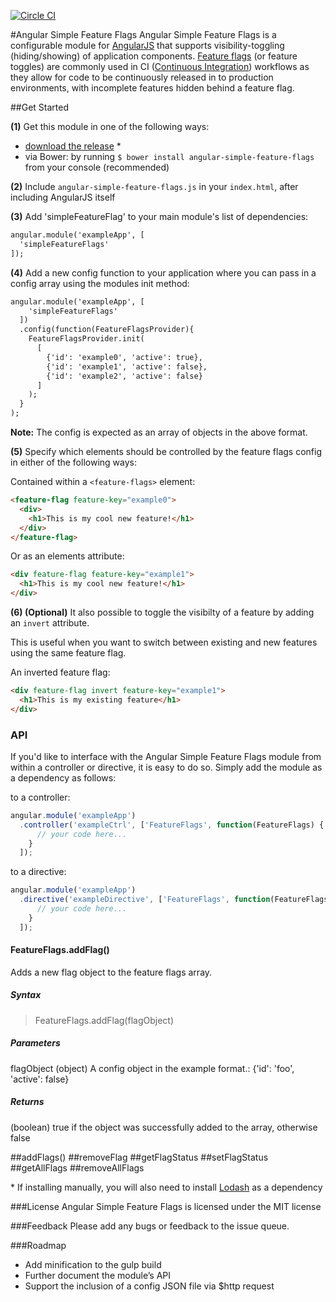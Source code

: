[![Circle CI](https://circleci.com/gh/costacruise/angular-simple-feature-flags.svg?style=svg)](https://circleci.com/gh/costacruise/angular-simple-feature-flags)

#Angular Simple Feature Flags
Angular Simple Feature Flags is a configurable module for [AngularJS](https://angularjs.org/) that supports visibility-toggling (hiding/showing) of application components. [Feature flags](http://en.wikipedia.org/wiki/Feature_toggle) (or feature toggles) are commonly used in CI ([Continuous Integration](http://en.wikipedia.org/wiki/Continuous_integration)) workflows as they allow for code to be continuously released in to production environments, with incomplete features hidden behind a feature flag.

##Get Started

**(1)** Get this module in one of the following ways:

* [download the release](https://raw.githubusercontent.com/costacruise/angular-simple-feature-flags/master/angular-simple-feature-flags.js) *
* via Bower: by running `$ bower install angular-simple-feature-flags` from your console (recommended)


**(2)** Include `angular-simple-feature-flags.js` in your `index.html`, after including AngularJS itself


**(3)** Add 'simpleFeatureFlag' to your main module's list of dependencies:

```html
angular.module('exampleApp', [
  'simpleFeatureFlags'
]);
```

**(4)** Add a new config function to your application where you can pass in a config array using the modules init method:

```html
angular.module('exampleApp', [
    'simpleFeatureFlags'
  ])
  .config(function(FeatureFlagsProvider){
    FeatureFlagsProvider.init(
      [ 
        {'id': 'example0', 'active': true}, 
        {'id': 'example1', 'active': false},
        {'id': 'example2', 'active': false}
      ]
    );    
  }
);
```
**Note:** The config is expected as an array of objects in the above format.


**(5)** Specify which elements should be controlled by the feature flags config in either of the following ways:

Contained within a `<feature-flags>` element:
```html
<feature-flag feature-key="example0">
  <div>
    <h1>This is my cool new feature!</h1>
  </div>
</feature-flag>
```
Or as an elements attribute:
```html
<div feature-flag feature-key="example1">
  <h1>This is my cool new feature!</h1>
</div>
```

**(6) (Optional)** It also possible to toggle the visibilty of a feature by adding an `invert` attribute.

This is useful when you want to switch between existing and new features using the same feature flag.

An inverted feature flag:

```html
<div feature-flag invert feature-key="example1">
  <h1>This is my existing feature</h1>
</div>
```

### API

If you'd like to interface with the Angular Simple Feature Flags module from within a controller or directive, it is easy to do so. Simply add the module as a dependency as follows:

to a controller:
```javascript
angular.module('exampleApp')
  .controller('exampleCtrl', ['FeatureFlags', function(FeatureFlags) {
      // your code here...
    }
  ]);
```

to a directive:
```javascript
angular.module('exampleApp')
  .directive('exampleDirective', ['FeatureFlags', function(FeatureFlags) {
      // your code here...
    }
  ]);
```

#### FeatureFlags.addFlag()

Adds a new flag object to the feature flags array.
##### Syntax
> FeatureFlags.addFlag(flagObject)
##### Parameters
flagObject
(object) A config object in the example format.: {'id': 'foo', 'active': false}
##### Returns 
(boolean) true if the object was successfully added to the array, otherwise false


##addFlags()
##removeFlag
##getFlagStatus
##setFlagStatus
##getAllFlags
##removeAllFlags


\* If installing manually, you will also need to install [Lodash](https://github.com/lodash/lodash) as a dependency

###License
Angular Simple Feature Flags is licensed under the MIT license

###Feedback
Please add any bugs or feedback to the issue queue.

###Roadmap
* Add minification to the gulp build
* Further document the module’s API
* Support the inclusion of a config JSON file via $http request
